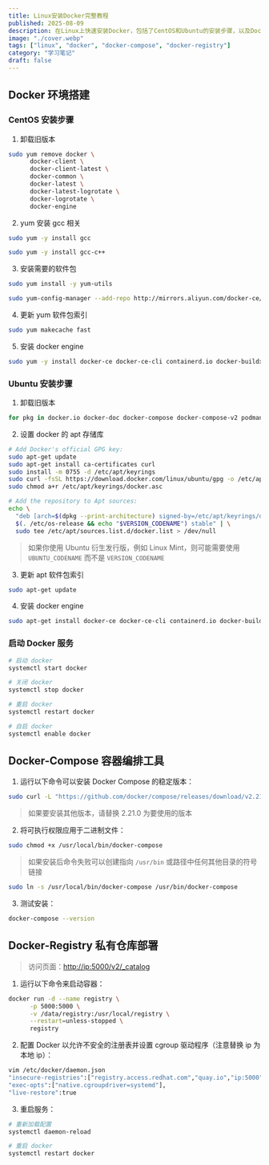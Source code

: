 ```yaml
---
title: Linux安装Docker完整教程
published: 2025-08-09
description: 在Linux上快速安装Docker，包括了CentOS和Ubuntu的安装步骤，以及Docker-Compose和Docker-Registry的配置方法。
image: "./cover.webp"
tags: ["linux", "docker", "docker-compose", "docker-registry"]
category: "学习笔记"
draft: false
---
```


## Docker 环境搭建

### CentOS 安装步骤

1. 卸载旧版本

```bash
sudo yum remove docker \
      docker-client \
      docker-client-latest \
      docker-common \
      docker-latest \
      docker-latest-logrotate \
      docker-logrotate \
      docker-engine
```

2. yum 安装 gcc 相关

```bash
sudo yum -y install gcc

sudo yum -y install gcc-c++
```

3. 安装需要的软件包

```bash
sudo yum install -y yum-utils

sudo yum-config-manager --add-repo http://mirrors.aliyun.com/docker-ce/linux/centos/docker-ce.repo
```

4. 更新 yum 软件包索引

```bash
sudo yum makecache fast
```

5. 安装 docker engine

```bash
sudo yum -y install docker-ce docker-ce-cli containerd.io docker-buildx-plugin docker-compose-plugin
```

### Ubuntu 安装步骤

1. 卸载旧版本

```bash
for pkg in docker.io docker-doc docker-compose docker-compose-v2 podman-docker containerd runc; do sudo apt-get remove $pkg; done
```

2. 设置 docker 的 apt 存储库

```bash
# Add Docker's official GPG key:
sudo apt-get update
sudo apt-get install ca-certificates curl
sudo install -m 0755 -d /etc/apt/keyrings
sudo curl -fsSL https://download.docker.com/linux/ubuntu/gpg -o /etc/apt/keyrings/docker.asc
sudo chmod a+r /etc/apt/keyrings/docker.asc

# Add the repository to Apt sources:
echo \
  "deb [arch=$(dpkg --print-architecture) signed-by=/etc/apt/keyrings/docker.asc] https://download.docker.com/linux/ubuntu \
  $(. /etc/os-release && echo "$VERSION_CODENAME") stable" | \
  sudo tee /etc/apt/sources.list.d/docker.list > /dev/null
```

> 如果你使用 Ubuntu 衍生发行版，例如 Linux Mint，则可能需要使用 `UBUNTU_CODENAME` 而不是 `VERSION_CODENAME`

3. 更新 apt 软件包索引

```bash
sudo apt-get update
```

4. 安装 docker engine

```bash
sudo apt-get install docker-ce docker-ce-cli containerd.io docker-buildx-plugin docker-compose-plugin
```

### 启动 Docker 服务

```bash
# 启动 docker
systemctl start docker

# 关闭 docker
systemctl stop docker

# 重启 docker
systemctl restart docker

# 自启 docker
systemctl enable docker
```

## Docker-Compose 容器编排工具

1. 运行以下命令可以安装 Docker Compose 的稳定版本：

```bash
sudo curl -L "https://github.com/docker/compose/releases/download/v2.21.0/docker-compose-$(uname -s)-$(uname -m)" -o /usr/local/bin/docker-compose
```

> 如果要安装其他版本，请替换 2.21.0 为要使用的版本

2. 将可执行权限应用于二进制文件：

```bash
sudo chmod +x /usr/local/bin/docker-compose
```

> 如果安装后命令失败可以创建指向 `/usr/bin` 或路径中任何其他目录的符号链接

```bash
sudo ln -s /usr/local/bin/docker-compose /usr/bin/docker-compose
```

3. 测试安装：

```bash
docker-compose --version
```

## Docker-Registry 私有仓库部署

> 访问页面：<http://ip:5000/v2/_catalog>

1. 运行以下命令来启动容器：

```bash
docker run -d --name registry \
      -p 5000:5000 \
      -v /data/registry:/usr/local/registry \
      --restart=unless-stopped \
      registry
```

2. 配置 Docker 以允许不安全的注册表并设置 cgroup 驱动程序（注意替换 ip 为本地 ip）：

```bash
vim /etc/docker/daemon.json
"insecure-registries":["registry.access.redhat.com","quay.io","ip:5000"],
"exec-opts":["native.cgroupdriver=systemd"],
"live-restore":true
```

3. 重启服务：

```bash
# 重新加载配置
systemctl daemon-reload

# 重启 docker
systemctl restart docker
```
